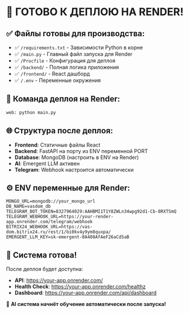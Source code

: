 # 🚀 ГОТОВО К ДЕПЛОЮ НА RENDER!

## ✅ Файлы готовы для производства:

- ✅ `/requirements.txt` - Зависимости Python в корне
- ✅ `/main.py` - Главный файл запуска для Render  
- ✅ `/Procfile` - Конфигурация для деплоя
- ✅ `/backend/` - Полная логика приложения
- ✅ `/frontend/` - React дашборд  
- ✅ `/.env` - Переменные окружения

## 🔧 Команда деплоя на Render:

```bash
web: python main.py
```

## 🌐 Структура после деплоя:

- **Frontend**: Статичные файлы React
- **Backend**: FastAPI на порту из ENV переменной PORT
- **Database**: MongoDB (настроить в ENV на Render)  
- **AI**: Emergent LLM активен
- **Telegram**: Webhook настроится автоматически

## ⚙️ ENV переменные для Render:

```
MONGO_URL=mongodb://your_mongo_url
DB_NAME=vasdom_db
TELEGRAM_BOT_TOKEN=8327964029:AAHBMI1T1Y8ZWLn34wpg92d1-Cb-8RXTSmQ  
TELEGRAM_WEBHOOK_URL=https://your-render-app.onrender.com/telegram/webhook
BITRIX24_WEBHOOK_URL=https://vas-dom.bitrix24.ru/rest/1/bi0kv4y9ym8quxpa/
EMERGENT_LLM_KEY=sk-emergent-0A408AfAeF26aCd5aB
```

## 🎯 Система готова! 

После деплоя будет доступна:
- **API**: https://your-app.onrender.com/
- **Health Check**: https://your-app.onrender.com/healthz  
- **Dashboard**: https://your-app.onrender.com/api/dashboard

🤖 **AI система начнёт обучение автоматически после запуска!**
